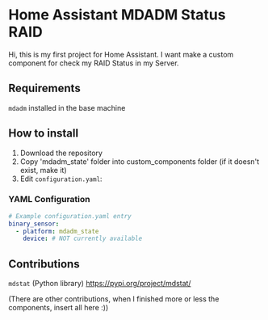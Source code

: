 # Home Assistant MDADM Status RAID
Hi, this is my first project for Home Assistant. I want make a custom component for check my RAID Status in my Server.

## Requirements
`mdadm` installed in the base machine  

## How to install
1. Download the repository
2. Copy 'mdadm_state' folder into custom_components folder (if it doesn't exist, make it) 
3. Edit `configuration.yaml`:

### YAML Configuration
```yaml
# Example configuration.yaml entry
binary_sensor:
  - platform: mdadm_state
    device: # NOT currently available 
```

## Contributions
`mdstat` (Python library)
https://pypi.org/project/mdstat/

(There are other contributions, when I finished more or less the components, insert all here :))
